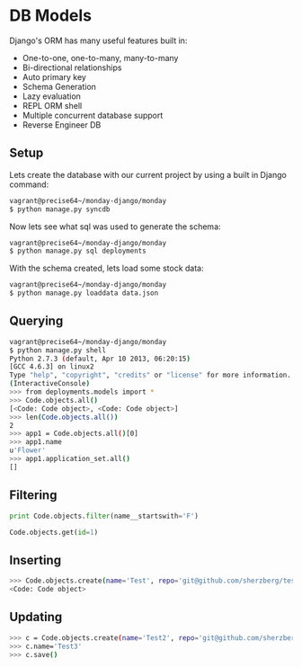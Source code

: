 DB Models
=========

Django's ORM has many useful features built in: 
- One-to-one, one-to-many, many-to-many
- Bi-directional relationships
- Auto primary key
- Schema Generation
- Lazy evaluation
- REPL ORM shell
- Multiple concurrent database support
- Reverse Engineer DB

Setup
-----

Lets create the database with our current project by using a built in Django command:

```bash
vagrant@precise64~/monday-django/monday
$ python manage.py syncdb
```

Now lets see what sql was used to generate the schema:

```bash
vagrant@precise64~/monday-django/monday
$ python manage.py sql deployments
```

With the schema created, lets load some stock data:

```bash
vagrant@precise64~/monday-django/monday
$ python manage.py loaddata data.json
```

Querying
--------

```bash
vagrant@precise64~/monday-django/monday
$ python manage.py shell
Python 2.7.3 (default, Apr 10 2013, 06:20:15) 
[GCC 4.6.3] on linux2
Type "help", "copyright", "credits" or "license" for more information.
(InteractiveConsole)
>>> from deployments.models import *
>>> Code.objects.all()
[<Code: Code object>, <Code: Code object>]
>>> len(Code.objects.all())
2
>>> app1 = Code.objects.all()[0]
>>> app1.name
u'Flower'
>>> app1.application_set.all()
[]
```

Filtering
---------

```python
print Code.objects.filter(name__startswith='F')

Code.objects.get(id=1)
```

Inserting
---------

```bash
>>> Code.objects.create(name='Test', repo='git@github.com/sherzberg/test.git')
<Code: Code object>
```

Updating
--------

```bash
>>> c = Code.objects.create(name='Test2', repo='git@github.com/sherzberg/test.git')
>>> c.name='Test3'
>>> c.save()
```

